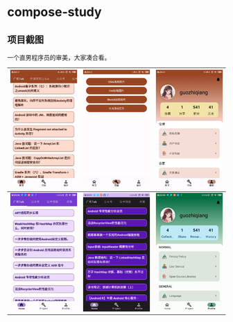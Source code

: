 # compose-study

## 项目截图

一个直男程序员的审美，大家凑合看。

| ![截图1](https://github.com/guozhiqiang123/compose-study/blob/main/images/page01.png) | ![截图2](https://github.com/guozhiqiang123/compose-study/blob/main/images/page02.png) | ![截图3](https://github.com/guozhiqiang123/compose-study/blob/main/images/page03.png) |
| ------------------------------------------------------------ | ------------------------------------------------------------ | ------------------------------------------------------------ |
| ![截图4](https://github.com/guozhiqiang123/compose-study/blob/main/images/page04.png) | ![截图5](https://github.com/guozhiqiang123/compose-study/blob/main/images/page05.png) | ![截图6](https://github.com/guozhiqiang123/compose-study/blob/main/images/page06.png) |


